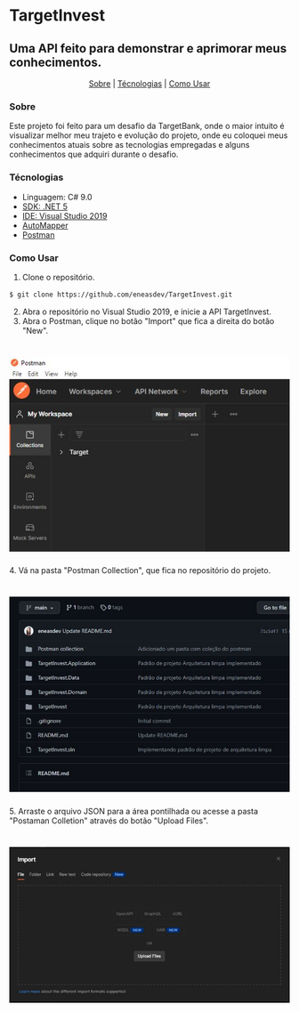 # TargetInvest

## Uma API feito para demonstrar e aprimorar meus conhecimentos.

<p align="center">
 	<a href="#sobre">Sobre</a> |
	<a href="#tecnologias">Técnologias</a> |
	<a href="#comousar">Como Usar</a> 
</p>

### Sobre

Este projeto foi feito para um desafio da TargetBank, onde o maior intuito é visualizar melhor meu trajeto e evolução do projeto, onde eu coloquei meus conhecimentos atuais sobre as tecnologias empregadas e alguns conhecimentos que adquiri durante o desafio.
	

### Técnologias
	
- Linguagem: C# 9.0
- [SDK: .NET 5](https://dotnet.microsoft.com/en-us/download/dotnet/5.0)
- [IDE: Visual Studio 2019](https://docs.microsoft.com/pt-br/visualstudio/releases/2019/release-notes)
- [AutoMapper](https://automapper.org/)
- [Postman](https://www.postman.com/)

### Como Usar

1. Clone o repositório.
```bash
$ git clone https://github.com/eneasdev/TargetInvest.git
```
2. Abra o repositório no Visual Studio 2019, e inicie a API TargetInvest.
3. Abra o Postman, clique no botão "Import" que fica a direita do botão "New".
<h1 align="center">
  <img src="./assets/import_image.jpg" />
</h1>
4. Vá na pasta "Postman Collection", que fica no repositório do projeto.
<h1 align="center">
  <img src="./assets/postmancollection.jpg" />
</h1>
5. Arraste o arquivo JSON para a área pontilhada ou acesse a pasta "Postaman Colletion" através do botão "Upload Files".
<h1 align="center">
  <img src="./assets/import_2_image.jpg" />
</h1>
